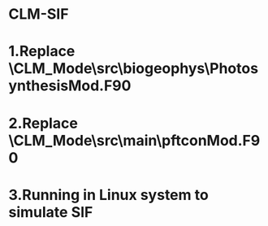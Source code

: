 # CLM-SIF
# 1.Replace \CLM_Mode\src\biogeophys\PhotosynthesisMod.F90
# 2.Replace \CLM_Mode\src\main\pftconMod.F90
# 3.Running in Linux system to simulate SIF 
